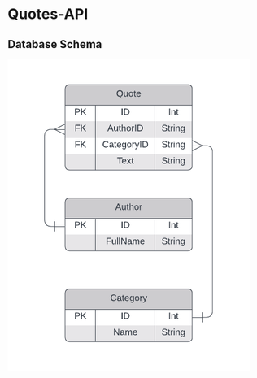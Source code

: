 # Quotes-API

## Database Schema  
![Alt Text](https://github.com/MehakKambo/quotes-api/blob/main/schema.png)
